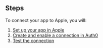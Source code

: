 ## Steps
To connect your app to Apple, you will:
1. [Set up your app in Apple](#set-up-your-app-in-apple)
2. [Create and enable a connection in Auth0](#create-and-enable-a-connection-in-auth0)
3. [Test the connection](#test-the-connection)
